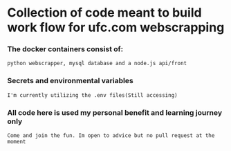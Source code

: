 # Collection of code meant to build work flow for ufc.com webscrapping

### The docker containers consist of: 
    
    python webscrapper, mysql database and a node.js api/front

### Secrets and environmental variables
    
    I'm currently utilizing the .env files(Still accessing)

### All code here is used my personal benefit and learning journey only

    Come and join the fun. Im open to advice but no pull request at the moment
